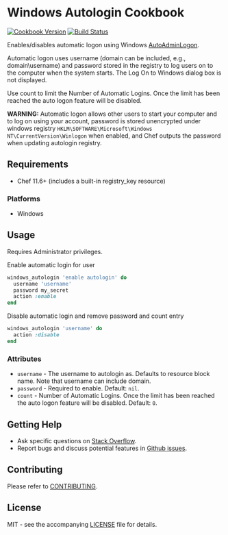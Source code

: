 # Windows Autologin Cookbook

[![Cookbook Version](http://img.shields.io/cookbook/v/windows_autologin.svg?style=flat-square)][cookbook]
[![Build Status](https://img.shields.io/appveyor/ci/dhoer/chef-windows-autologin/master.svg?style=flat-square)][win]

[cookbook]: https://supermarket.chef.io/cookbooks/windows_autologin
[win]: https://ci.appveyor.com/project/dhoer/chef-windows-autologin

Enables/disables automatic logon using Windows 
[AutoAdminLogon](https://technet.microsoft.com/en-us/library/cc939702.aspx).
 
Automatic logon uses username (domain can be included, e.g., 
domain\username) and password stored in the registry to log users on 
to the computer when the system starts. The Log On to Windows dialog 
box is not displayed.

Use count to limit the Number of Automatic Logins. Once the limit has 
been reached the auto logon feature will be disabled. 

**WARNING:** Automatic logon allows other users to start your computer 
and to log on using your account, password is stored 
unencrypted under windows registry 
`HKLM\SOFTWARE\Microsoft\Windows NT\CurrentVersion\Winlogon` when 
enabled, and Chef outputs the password when updating autologin registry.   
                                                  
## Requirements

- Chef 11.6+ (includes a built-in registry_key resource) 

### Platforms

- Windows

## Usage

Requires Administrator privileges. 

Enable automatic login for user

```ruby
windows_autologin 'enable autologin' do
  username 'username'
  password my_secret
  action :enable
end
```

Disable automatic login and remove password and count entry

```ruby
windows_autologin 'username' do
  action :disable
end
```


### Attributes

* `username` -  The username to autologin as. Defaults to resource 
block name. Note that username can include domain.
* `password` - Required to enable. Default: `nil`.
* `count` - Number of Automatic Logins. Once the limit has been reached 
the auto logon feature will be disabled. Default: `0`.

## Getting Help

- Ask specific questions on [Stack Overflow](http://stackoverflow.com/questions/tagged/windows+autologin).
- Report bugs and discuss potential features in
[Github issues](https://github.com/dhoer/chef-windows_autologin/issues).

## Contributing

Please refer to [CONTRIBUTING](https://github.com/dhoer/chef-windows_autologin/blob/master/CONTRIBUTING.md).

## License

MIT - see the accompanying [LICENSE](https://github.com/dhoer/chef-windows_autologin/blob/master/LICENSE.md) file
for details.
